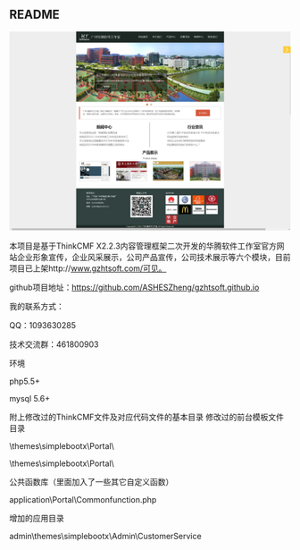 ## README
![Alt text](https://github.com/ASHESZheng/gzhtsoft.github.io/blob/master/Screenshots/1.png)

本项目是基于ThinkCMF X2.2.3内容管理框架二次开发的华腾软件工作室官方网站企业形象宣传，企业风采展示，公司产品宣传，公司技术展示等六个模块，目前项目已上架http://www.gzhtsoft.com/可见。

github项目地址：https://github.com/ASHESZheng/gzhtsoft.github.io

我的联系方式：

QQ：1093630285

技术交流群：461800903

环境

php5.5+

mysql 5.6+

附上修改过的ThinkCMF文件及对应代码文件的基本目录
修改过的前台模板文件目录

\themes\simplebootx\Portal\

\themes\simplebootx\Portal\

公共函数库（里面加入了一些其它自定义函数）

application\Portal\Commonfunction.php

增加的应用目录

admin\themes\simplebootx\Admin\CustomerService